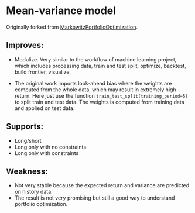 # Mean-variance model

Originally forked from [MarkowitzPortfolioOptimization](https://github.com/rshemet/MarkowitzPortfolioOptimization).


## Improves:

* Modulize. Very similar to the workflow of machine learning project, which includes processing data, train and test split, optimize, backtest, build frontier, visualize.

* The original work imports look-ahead bias where the weights are computed from the whole data, which may result in extremely high return. 
  Here just use the function `train_test_split(training_period=5)` to split train and test data. The weights is computed from training data and applied on test data.

## Supports:

- Long/short
- Long only with no constraints 
- Long only with constraints

## Weakness:

- Not very stable because the expected return and variance are predicted on history data.
- The result is not very promising but still a good way to understand portfolio optimization.
